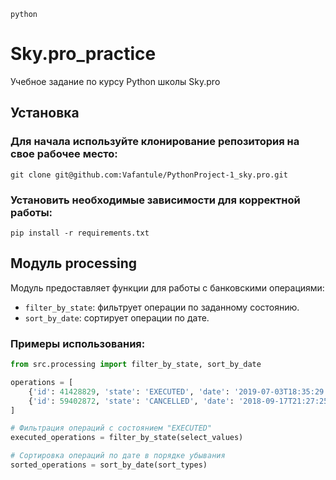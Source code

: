 ``` shell
python
```

# Sky.pro_practice

Учебное задание по курсу Python школы Sky.pro

## Установка

### Для начала используйте клонирование репозитория на свое рабочее место:
```
git clone git@github.com:Vafantule/PythonProject-1_sky.pro.git
```

### Установить необходимые зависимости для корректной работы:
```
pip install -r requirements.txt
```




## Модуль processing

Модуль предоставляет функции для работы с банковскими операциями:

- `filter_by_state`: фильтрует операции по заданному состоянию.
- `sort_by_date`: сортирует операции по дате.

### Примеры использования:

```python
from src.processing import filter_by_state, sort_by_date

operations = [
    {'id': 41428829, 'state': 'EXECUTED', 'date': '2019-07-03T18:35:29.512364'},
    {'id': 59402872, 'state': 'CANCELLED', 'date': '2018-09-17T21:27:25.241241'}
]

# Фильтрация операций с состоянием "EXECUTED"
executed_operations = filter_by_state(select_values)

# Сортировка операций по дате в порядке убывания
sorted_operations = sort_by_date(sort_types)

